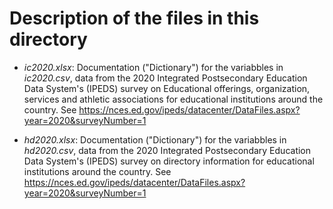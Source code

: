 # Description of the files in this directory

* *ic2020.xlsx*: Documentation ("Dictionary") for the variabbles in *ic2020.csv*, data from the 2020 Integrated Postsecondary Education Data System's (IPEDS) 
survey on Educational offerings, organization, services and athletic associations for educational institutions around the country. 
See <https://nces.ed.gov/ipeds/datacenter/DataFiles.aspx?year=2020&surveyNumber=1>

* *hd2020.xlsx*: Documentation ("Dictionary") for the variabbles in *hd2020.csv*, data from the 2020 Integrated Postsecondary Education Data System's (IPEDS) 
survey on directory information for educational institutions around the country. See <https://nces.ed.gov/ipeds/datacenter/DataFiles.aspx?year=2020&surveyNumber=1>
